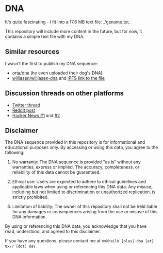 # DNA

It's quite fascinating - I fit into a 17.6 MB text file: [./genome.txt](./genome.txt).

This repository will include more content in the future, but for now, it contains a simple text file with my DNA.

## Similar resources

I wasn't the first to publish my DNA sequence:

- [orta/dna](https://github.com/orta/dna) (he even uploaded their dog's DNA)
- [willjasen/willjasen-dna](https://github.com/willjasen/willjasen-dna) and [IPFS link to the file](https://ipfs.io/ipfs/QmNotd3CsD6pqV69YKjtvbRfA5DbkynaMoaDNuU334CM1M)

## Discussion threads on other platforms

- [Twitter thread](https://x.com/0x77dev/status/1812687392979243244)
- [Reddit post](https://www.reddit.com/r/opensource/s/oNzDRdPlmV)
- [Hacker News #1](https://news.ycombinator.com/item?id=40965307) and [#2](https://news.ycombinator.com/item?id=40968274)

## Disclaimer

The DNA sequence provided in this repository is for informational and educational purposes only. By accessing or using this data, you agree to the following:

1. No warranty: The DNA sequence is provided "as is" without any warranties, express or implied. The accuracy, completeness, or reliability of this data cannot be guaranteed.

2. Ethical use: Users are expected to adhere to ethical guidelines and applicable laws when using or referencing this DNA data. Any misuse, including but not limited to discrimination or unauthorized replication, is strictly prohibited.

3. Limitation of liability: The owner of this repository shall not be held liable for any damages or consequences arising from the use or misuse of this DNA information.

By using or referencing this DNA data, you acknowledge that you have read, understood, and agreed to this disclaimer.

If you have any questions, please contact me at
`mykhailo [plus] dna [at] 0x77 [dot] dev`.